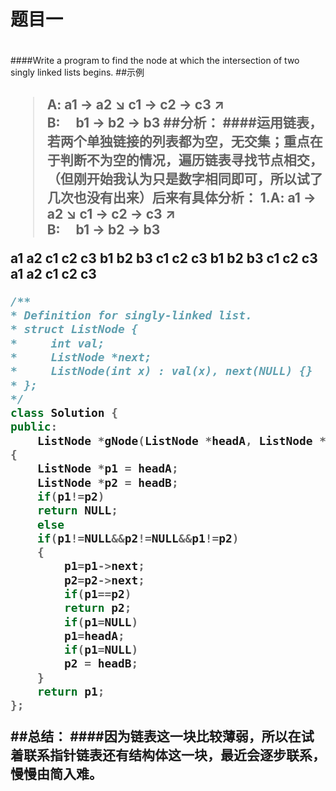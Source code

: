 # 题目一  <h1>
####Write a program to find the node at which the intersection of two singly linked lists begins.
##示例 <h2>
> A:          a1 → a2
                   ↘
                     c1 → c2 → c3
                   ↗            
B:     b1 → b2 → b3
##分析：
####运用链表，若两个单独链接的列表都为空，无交集；重点在于判断不为空的情况，遍历链表寻找节点相交，（但刚开始我认为只是数字相同即可，所以试了几次也没有出来）后来有具体分析：
>1.A:          a1 → a2
                   ↘
                     c1 → c2 → c3
                   ↗            
B:     b1 → b2 → b3

a1 a2 c1 c2 c3 b1 b2 b3 c1 c2 c3
b1 b2 b3 c1 c2 c3 a1 a2 c1 c2 c3

```C++
/**
* Definition for singly-linked list.
* struct ListNode {
*     int val;
*     ListNode *next;
*     ListNode(int x) : val(x), next(NULL) {}
* };
*/
class Solution {
public:
    ListNode *gNode(ListNode *headA, ListNode *headB) 
{
    ListNode *p1 = headA;
    ListNode *p2 = headB;
    if(p1!=p2)
    return NULL;
    else
    if(p1!=NULL&&p2!=NULL&&p1!=p2)
    {
    	p1=p1->next;
    	p2=p2->next;
    	if(p1==p2)
    	return p2;
    	if(p1=NULL)
    	p1=headA;
    	if(p1=NULL)
    	p2 = headB;
    }
    return p1;
};
```
##总结：
####因为链表这一块比较薄弱，所以在试着联系指针链表还有结构体这一块，最近会逐步联系，慢慢由简入难。
